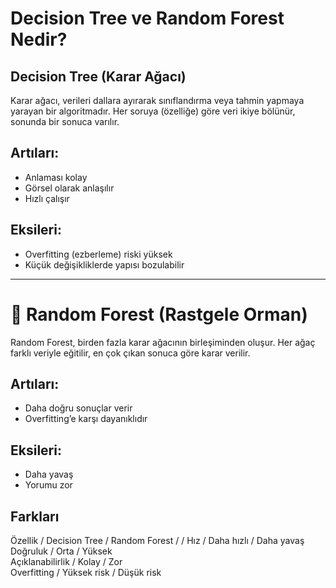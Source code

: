 
# Decision Tree ve Random Forest Nedir?

## Decision Tree (Karar Ağacı)

Karar ağacı, verileri dallara ayırarak sınıflandırma veya tahmin yapmaya yarayan bir algoritmadır. Her soruya (özelliğe) göre veri ikiye bölünür, sonunda bir sonuca varılır.

## Artıları:
- Anlaması kolay
- Görsel olarak anlaşılır
- Hızlı çalışır

## Eksileri:
- Overfitting (ezberleme) riski yüksek
- Küçük değişikliklerde yapısı bozulabilir

---

# 🌲 Random Forest (Rastgele Orman)

Random Forest, birden fazla karar ağacının birleşiminden oluşur. Her ağaç farklı veriyle eğitilir, en çok çıkan sonuca göre karar verilir.

## Artıları:
- Daha doğru sonuçlar verir
- Overfitting’e karşı dayanıklıdır

## Eksileri:
- Daha yavaş
- Yorumu zor



##  Farkları

 Özellik        / Decision Tree / Random Forest 
                /                 /
 Hız            / Daha hızlı      / Daha yavaş     
 Doğruluk       / Orta            / Yüksek         
 Açıklanabilirlik / Kolay        / Zor            
 Overfitting   / Yüksek risk     / Düşük risk     
